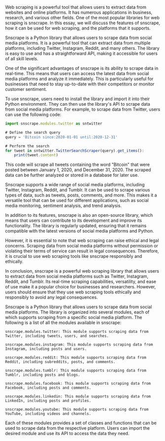 Web scraping is a powerful tool that allows users to extract data from websites and online platforms. 
It has numerous applications in business, research, 
and various other fields. 
One of the most popular libraries for web scraping is snscrape. In this essay, we will discuss the features of snscrape, how it can be used for web scraping, 
and the platforms that it supports.

Snscrape is a Python library that allows users to scrape data from social media platforms. 
It is a powerful tool that can extract data from multiple platforms, including Twitter, Instagram, Reddit, and many others. 
The library is easy to use and has a straightforward API, making it accessible for users of all skill levels.

One of the significant advantages of snscrape is its ability to scrape data in real-time. 
This means that users can access the latest data from social media platforms and analyze it immediately. 
This is particularly useful for businesses that need to stay up-to-date with their competitors or monitor customer sentiment.

To use snscrape, users need to install the library and import it into their Python environment. 
They can then use the library's API to scrape data from social media platforms. For example, to scrape data from Twitter, users can use the following code:

``` js
import snscrape.modules.twitter as sntwitter

# Define the search query
query = 'Bitcoin since:2020-01-01 until:2020-12-31'

# Perform the search
for tweet in sntwitter.TwitterSearchScraper(query).get_items():
    print(tweet.content)
```
This code will scrape all tweets containing the word "Bitcoin" that were posted between January 1, 2020, and December 31, 2020. 
The scraped data can be further analyzed or stored in a database for later use.

Snscrape supports a wide range of social media platforms, including Twitter, Instagram, Reddit, and Tumblr. 
It can be used to scrape various types of data, such as tweets, posts, comments, and more. 
This makes it a versatile tool that can be used for different applications, such as social media monitoring, sentiment analysis, and trend analysis.

In addition to its features, snscrape is also an open-source library, 
which means that users can contribute to its development and improve its functionality. 
The library is regularly updated, ensuring that it remains compatible with the latest versions of social media platforms and Python.

However, it is essential to note that web scraping can raise ethical and legal concerns. 
Scraping data from social media platforms without permission or violating their terms of service can result in legal consequences. 
Therefore, it is crucial to use web scraping tools like snscrape responsibly and ethically.

In conclusion, snscrape is a powerful web scraping library that allows users to extract data from social media platforms such as Twitter, 
Instagram, Reddit, and Tumblr. Its real-time scraping capabilities, versatility, and ease of use make it a popular choice for businesses and researchers. 
However, users should ensure that they use web scraping tools ethically and responsibly to avoid any legal consequences.

Snscrape is a Python library that allows users to scrape data from social media platforms. 
The library is organized into several modules, each of which supports scraping from a specific social media platform. 
The following is a list of all the modules available in snscrape:
```
snscrape.modules.twitter: This module supports scraping data from Twitter, including tweets, users, and searches.

snscrape.modules.instagram: This module supports scraping data from Instagram, including posts and users.

snscrape.modules.reddit: This module supports scraping data from Reddit, including subreddits, posts, and comments.

snscrape.modules.tumblr: This module supports scraping data from Tumblr, including posts and blogs.

snscrape.modules.facebook: This module supports scraping data from Facebook, including posts and comments.

snscrape.modules.linkedin: This module supports scraping data from LinkedIn, including posts and profiles.

snscrape.modules.youtube: This module supports scraping data from YouTube, including videos and channels.
```

Each of these modules provides a set of classes and functions that can be used to scrape data from the respective platform. 
Users can import the desired module and use its API to access the data they need.


